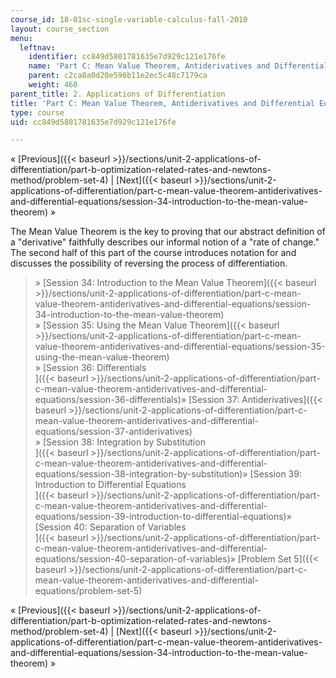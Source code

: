 ```yaml
---
course_id: 18-01sc-single-variable-calculus-fall-2010
layout: course_section
menu:
  leftnav:
    identifier: cc849d5801781635e7d929c121e176fe
    name: 'Part C: Mean Value Theorem, Antiderivatives and Differential Equa'
    parent: c2ca8a0d20e596b11e2ec5c48c7179ca
    weight: 460
parent_title: 2. Applications of Differentiation
title: 'Part C: Mean Value Theorem, Antiderivatives and Differential Equations'
type: course
uid: cc849d5801781635e7d929c121e176fe

---
```


« [Previous]({{< baseurl >}}/sections/unit-2-applications-of-differentiation/part-b-optimization-related-rates-and-newtons-method/problem-set-4) | [Next]({{< baseurl >}}/sections/unit-2-applications-of-differentiation/part-c-mean-value-theorem-antiderivatives-and-differential-equations/session-34-introduction-to-the-mean-value-theorem) »

The Mean Value Theorem is the key to proving that our abstract definition of a "derivative" faithfully describes our informal notion of a "rate of change." The second half of this part of the course introduces notation for and discusses the possibility of reversing the process of differentiation.

> » [Session 34: Introduction to the Mean Value Theorem]({{< baseurl >}}/sections/unit-2-applications-of-differentiation/part-c-mean-value-theorem-antiderivatives-and-differential-equations/session-34-introduction-to-the-mean-value-theorem)  
> » [Session 35: Using the Mean Value Theorem]({{< baseurl >}}/sections/unit-2-applications-of-differentiation/part-c-mean-value-theorem-antiderivatives-and-differential-equations/session-35-using-the-mean-value-theorem)  
> » [Session 36: Differentials  
> ]({{< baseurl >}}/sections/unit-2-applications-of-differentiation/part-c-mean-value-theorem-antiderivatives-and-differential-equations/session-36-differentials)» [Session 37: Antiderivatives]({{< baseurl >}}/sections/unit-2-applications-of-differentiation/part-c-mean-value-theorem-antiderivatives-and-differential-equations/session-37-antiderivatives)  
> » [Session 38: Integration by Substitution  
> ]({{< baseurl >}}/sections/unit-2-applications-of-differentiation/part-c-mean-value-theorem-antiderivatives-and-differential-equations/session-38-integration-by-substitution)» [Session 39: Introduction to Differential Equations  
> ]({{< baseurl >}}/sections/unit-2-applications-of-differentiation/part-c-mean-value-theorem-antiderivatives-and-differential-equations/session-39-introduction-to-differential-equations)» [Session 40: Separation of Variables  
> ]({{< baseurl >}}/sections/unit-2-applications-of-differentiation/part-c-mean-value-theorem-antiderivatives-and-differential-equations/session-40-separation-of-variables)» [Problem Set 5]({{< baseurl >}}/sections/unit-2-applications-of-differentiation/part-c-mean-value-theorem-antiderivatives-and-differential-equations/problem-set-5)

« [Previous]({{< baseurl >}}/sections/unit-2-applications-of-differentiation/part-b-optimization-related-rates-and-newtons-method/problem-set-4) | [Next]({{< baseurl >}}/sections/unit-2-applications-of-differentiation/part-c-mean-value-theorem-antiderivatives-and-differential-equations/session-34-introduction-to-the-mean-value-theorem) »